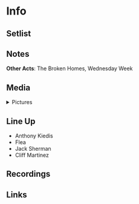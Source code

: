 # Info


## Setlist

## Notes

**Other Acts**: The Broken Homes, Wednesday Week

## Media 

<details>
  <summary>Pictures</summary>
  <img alt="Clipping" title="Clipping" src="19840627a.jpg" height="200" />
</details>

## Line Up

* Anthony Kiedis
* Flea
* Jack Sherman
* Cliff Martinez

## Recordings

## Links